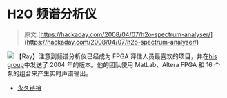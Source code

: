 # H2O 频谱分析仪

> 原文:[https://hackaday.com/2008/04/07/h2o-spectrum-analyser/](https://hackaday.com/2008/04/07/h2o-spectrum-analyser/)

![](../Images/d362448e6f8199cfba48cb12d4991add.png)
【Ray】注意到频谱分析仪已经成为 FPGA 评估人员最喜欢的项目，并在[his group](http://4006.iceglow.com/)中发送了 2004 年的版本。他的团队使用 MatLab、Altera FPGA 和 16 个泵的组合来产生实时声谱输出。

*   [永久链接](http://4006.iceglow.com/)